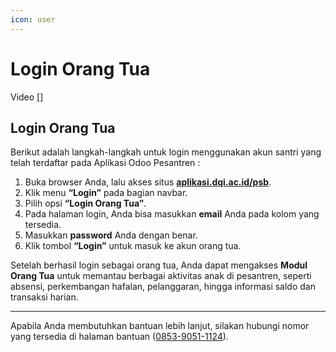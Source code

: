 ```yaml
---
icon: user
---
```


# Login Orang Tua

Video \[]

## Login Orang Tua

Berikut adalah langkah-langkah untuk login menggunakan akun santri yang telah terdaftar pada Aplikasi Odoo Pesantren :&#x20;

1. Buka browser Anda, lalu akses situs [**aplikasi.dqi.ac.id/psb**](https://aplikasi.dqi.ac.id/psb).
2. Klik menu **“Login”** pada bagian navbar.
3. Pilih opsi **“Login Orang Tua”**.
4. Pada halaman login, Anda bisa masukkan **email** Anda pada kolom yang tersedia.
5. Masukkan **password** Anda dengan benar.
6. Klik tombol **“Login”** untuk masuk ke akun orang tua.

Setelah berhasil login sebagai orang tua, Anda dapat mengakses **Modul Orang Tua** untuk memantau berbagai aktivitas anak di pesantren, seperti absensi, perkembangan hafalan, pelanggaran, hingga informasi saldo dan transaksi harian.

***

Apabila Anda membutuhkan bantuan lebih lanjut, silakan hubungi nomor yang tersedia di halaman bantuan ([0853-9051-1124](http://wa.me/6285390511124)).
